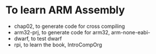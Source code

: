 # To learn ARM Assembly

- chap02,  to generate code for cross compiling
- arm32-prj, to generate code for arm32, arm-none-eabi-
- dwarf, to test dwarf  
- rpi, to learn the book, IntroCompOrg







